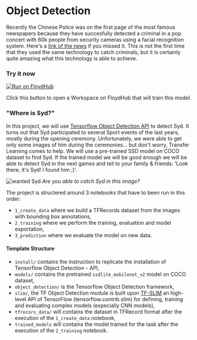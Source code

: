 # Object Detection

Recently the Chinese Police was on the first page of the most famous newspapers because they have succesfully detected a criminal in a pop concert with 60k people from security cameras using a facial recognition system. Here's a [link of the news](http://www.bbc.com/news/world-asia-china-43751276) if you missed it. This is not the first time that they used the same technology to catch criminals, but it is certainly quite amazing what this technology is able to achieve.

### Try it now

[![Run on FloydHub](https://static.floydhub.com/button/button.svg)](https://floydhub.com/run?template=https://github.com/floydhub/object-detection-template)

Click this button to open a Workspace on FloydHub that will train this model.

### "Where is Syd?"

In this project, we will use [Tensorflow Object Detection API](https://github.com/tensorflow/models/tree/master/research/object_detection) to detect Syd. It turns out that Syd participated to several Sport events of the last years, mostly during the opening ceremony. Unfortunately, we were able to get only some images of him during the ceremonies... but don't worry, Transfer Learning comes to help. We will use a pre-trained SSD model on COCO dataset to find Syd. If the trained model we will be good enough we will be able to detect Syd in the next games and tell to your family & friends: 'Look there, it's Syd! I found him ;)'.

![wanted Syd](https://raw.githubusercontent.com/floydhub/object-detection-template/master/images/wanted-syd.jpg)
*Are you able to catch Syd in this image?*

The project is structered around 3 notebooks that have to been run in this order:

- `1_create_data` where we build a TFRecords dataset from the images with bounding box annotations,
- `2_training` where we perform the training, evaluation and model exportation,
- `3_prediction` where we evaluate the model on new data.

#### Template Structure

- `install/` contains the instruction to replicate the installation of Tensorflow Object Detection - API,
- `models/` contains the pretrained `ssdlite_mobilenet_v2` model on COCO dataset,
- `object_detection/` is the Tensorflow Object Detection framework,
- `slim/`, the TF Object Detection module is built upon [TF-SLIM](https://github.com/tensorflow/models/tree/master/research/slim) an high-level API of TensorFlow (tensorflow.contrib.slim) for defining, training and evaluating complex models (expecially CNN models),
- `tfrecors_data/` will contains the dataset in TFRecord format after the execution of the `1_create_data` notebook,
- `trained_models` will contains the model trained for the task after the execution of the `2_training` notebook. 
 